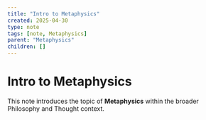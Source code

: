 ```yaml
---
title: "Intro to Metaphysics"
created: 2025-04-30
type: note
tags: [note, Metaphysics]
parent: "Metaphysics"
children: []
---
```


# Intro to Metaphysics

This note introduces the topic of **Metaphysics** within the broader Philosophy and Thought context.

